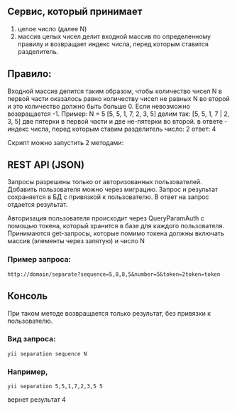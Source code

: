 
Cервис, который принимает
------------

1. целое число (далее N)
2. массив целых чисел
делит входной массив по определенному правилу и возвращает индекс числа, перед которым ставится
разделитель.

Правило: 
------------

Входной массив делится таким образом, чтобы количество чисел N в первой части оказалось равно
количеству чисел не равных N во второй и это количество должно быть больше 0.
Если невозможно возвращается -1. 
Пример:
N = 5
[5, 5, 1, 7, 2, 3, 5]
делим так:
[5, 5, 1, 7 | 2, 3, 5]
две пятерки в первой части и две не-пятерки во второй.
в ответе - индекс числа, перед которым ставим разделитель
число: 2
ответ: 4


Скрипт можно запустить 2 методами:

REST API (JSON)
------------
Запросы разрешены только от авторизованных пользователей. Добавить пользователя можно через миграцию.
Запрос и результат сохраняется в БД c привязкой к пользователю.
В ответ на запрос отдается результат.

Авторизация пользователя происходит через QueryParamAuth с помощью токена, который хранится в базе для каждого пользователя.
Принимаются get-запросы, которые помимо токена должны включать массив (элементы через запятую) и число N

### Пример запроса:

~~~
http://domain/separate?sequence=5,8,8,5&number=5&token=2token=token
~~~

Консоль
------------
При таком методе возвращается только результат, без привязки к пользователю.
### Вид запроса:

```
yii separation sequence N
```

### Например,
```
yii separation 5,5,1,7,2,3,5 5
```
вернет результат 4
